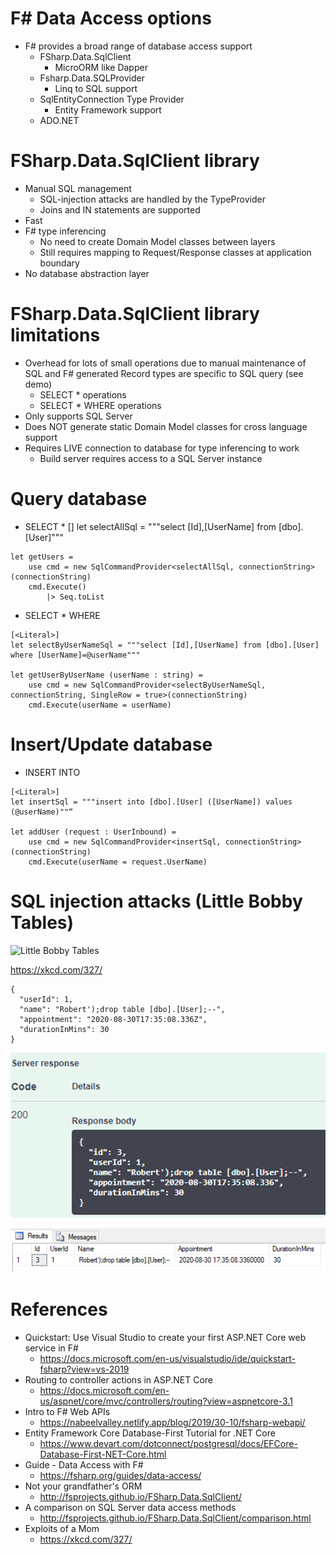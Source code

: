 # F# Data Access options

* F# provides a broad range of database access support
  * FSharp.Data.SqlClient
    * MicroORM like Dapper
  * Fsharp.Data.SQLProvider
    * Linq to SQL support
  * SqlEntityConnection Type Provider
    * Entity Framework support
  * ADO.NET

# FSharp.Data.SqlClient library

* Manual SQL management
  * SQL-injection attacks are handled by the TypeProvider
  * Joins and IN statements are supported
* Fast
* F# type inferencing
  * No need to create Domain Model classes between layers
  * Still requires mapping to Request/Response classes at application boundary
* No database abstraction layer

# FSharp.Data.SqlClient library limitations

* Overhead for lots of small operations due to manual maintenance of SQL and F# generated Record types are specific to SQL query (see demo)
  * SELECT * operations
  * SELECT * WHERE operations
* Only supports SQL Server
* Does NOT generate static Domain Model classes for cross language support
* Requires LIVE connection to database for type inferencing to work
  * Build server requires access to a SQL Server instance

# Query database

* SELECT *
[<Literal>]
let selectAllSql = """select [Id],[UserName] from [dbo].[User]""“
```
let getUsers =
    use cmd = new SqlCommandProvider<selectAllSql, connectionString>(connectionString)
    cmd.Execute()
        |> Seq.toList
```
* SELECT * WHERE
```
[<Literal>]
let selectByUserNameSql = """select [Id],[UserName] from [dbo].[User]
where [UserName]=@userName"""

let getUserByUserName (userName : string) =
    use cmd = new SqlCommandProvider<selectByUserNameSql, connectionString, SingleRow = true>(connectionString)
    cmd.Execute(userName = userName)
```

# Insert/Update database

* INSERT INTO
```
[<Literal>]
let insertSql = """insert into [dbo].[User] ([UserName]) values (@userName)""“

let addUser (request : UserInbound) =
    use cmd = new SqlCommandProvider<insertSql, connectionString>(connectionString)
    cmd.Execute(userName = request.UserName)
```

# SQL injection attacks (Little Bobby Tables)

![Little Bobby Tables](https://imgs.xkcd.com/comics/exploits_of_a_mom.png)

https://xkcd.com/327/

```
{
  "userId": 1,
  "name": "Robert');drop table [dbo].[User];--",
  "appointment": "2020-08-30T17:35:08.336Z",
  "durationInMins": 30
}
```

![SQL Injection Swagger](/images/sql-injection-swagger.png)

![SQL Injection Database](/images/sql-injection-database.png)

# References

* Quickstart: Use Visual Studio to create your first ASP.NET Core web service in F#
  * https://docs.microsoft.com/en-us/visualstudio/ide/quickstart-fsharp?view=vs-2019
* Routing to controller actions in ASP.NET Core
  * https://docs.microsoft.com/en-us/aspnet/core/mvc/controllers/routing?view=aspnetcore-3.1
* Intro to F# Web APIs
  * https://nabeelvalley.netlify.app/blog/2019/30-10/fsharp-webapi/
* Entity Framework Core Database-First Tutorial for .NET Core
  * https://www.devart.com/dotconnect/postgresql/docs/EFCore-Database-First-NET-Core.html
* Guide - Data Access with F#
  * https://fsharp.org/guides/data-access/
* Not your grandfather's ORM
  * http://fsprojects.github.io/FSharp.Data.SqlClient/
* A comparison on SQL Server data access methods
  * http://fsprojects.github.io/FSharp.Data.SqlClient/comparison.html
* Exploits of a Mom
  * https://xkcd.com/327/
